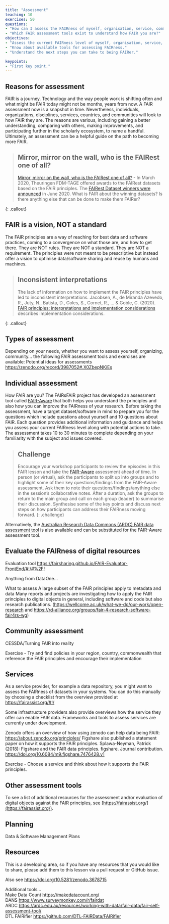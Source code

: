 ```yaml
---
title: "Assessment"
teaching: 10
exercises: 50
questions:
- "How can I assess the FAIRness of myself, organisation, service, community… ?"
- "Which FAIR assessment tools exist to understand how FAIR you are?"
objectives:
- "Assess the current FAIRness level of myself, organisation, service, community..."
- "Know about available tools for assessing FAIRness."
- "Understand the next steps you can take to being FAIRer."

keypoints:
- "First key point."
---
```


## Reasons for assessment

FAIR is a journey. Technology and the way people work is shifting often and what might be FAIR today might not be months, years from now. A FAIR assessment now is a snapshot in time. Nevertheless, individuals, organizations, disciplines, services, countries, and communities will look to how FAIR they are. The reasons are various, including gaining a better understanding, comparing with others, making improvements, and participating further in the scholarly ecosystem, to name a handful. Ultimately, an assessment can be a helpful guide on the path to becoming more FAIR.

> ## Mirror, mirror on the wall, who is the FAIRest one of all? 
> [Mirror, mirror on the wall, who is the FAIRest one of all?](https://forschungsdaten-thueringen.de/entry/mirror-mirror-on-the-wall-tkfdm-announces-fairest-dataset-award.html) - In March 2020, Theuringen FDM-TAGE offered awards to the FAIRest datasets based on the FAIR principles. The [FAIRest Dataset winners were announced](https://forschungsdaten-thueringen.de/entry/and-the-winner-is.html) in June 2020. What is FAIR about the winning datasets? Is there anything else that can be done to make them FAIRer?
>
{: .callout}

## FAIR is a vision, NOT a standard

The FAIR principles are a way of reaching for best data and software practices, coming to a convergence on what those are, and how to get there. They are NOT rules. They are NOT a standard. They are NOT a requirement. The principles were not meant to be prescriptive but instead offer a vision to optimise data/software sharing and reuse by humans and machines. 

> ## Inconsistent interpretations
> The lack of information on how to implement the FAIR principles have led to inconsistent interpretations. Jacobsen, A., de Miranda Azevedo, R., Juty, N., Batista, D., Coles, S., Cornet, R., ... & Goble, C. (2020). [FAIR principles: interpretations and implementation considerations](https://www.mitpressjournals.org/doi/full/10.1162/dint_r_00024) describes implementation considerations.
>
{: .callout}

## Types of assessment

Depending on your needs, whether you want to assess yourself, organizing, community...  the following FAIR assessment tools and exercises are available:
Potential ideas for assessments https://zenodo.org/record/3987052#.X0ZbepNKiEs

## Individual assessment

How FAIR are you? The FAIRsFAIR project has developed an assessment tool called [FAIR-Aware](https://fairaware.dans.knaw.nl) that both helps you understand the principles and also how you can improve the FAIRness of your research. Before taking the assessment, have a target dataset/software in mind to prepare you for the questions which include questions about yourself and 10 questions about FAIR. Each question provides additional information and guidance and helps you assess your current FAIRness level along with potential actions to take. The assessment takes 10 to 30 minutes to complete depending on your familiarity with the subject and issues covered.

> ## Challenge
> Encourage your workshop participants to review the episodes in this FAIR lesson and take the [FAIR-Aware](https://fairaware.dans.knaw.nl) assessment ahead of time. In person (or virtual), ask the participants to split up into groups and to highlight some of their key questions/findings from the FAIR-Aware assessment. Ask them to note their questions/findings/anything else in the session’s collaborative notes. After a duration, ask the groups to return to the main group and call on each group (leader) to summarise their discussion. Synthesise some of the key points and discuss next steps on how participants can address their FAIRness moving forward.
{: .challenge}

Alternatively, the [Australian Research Data Commons (ARDC) FAIR data assessment tool](https://ardc.edu.au/resources/working-with-data/fair-data/fair-self-assessment-tool/) is also available and can be substituted for the FAIR-Aware assessment tool.

## Evaluate the FAIRness of digital resources
Evaluation tool https://fairsharing.github.io/FAIR-Evaluator-FrontEnd/#!/#%2F!

Anything from DataOne...

What to assess
A large subset of the FAIR principles apply to metadata and data
Many reports and projects are investigating how to apply the FAIR principles to digital objects in general, including software and code but also research publications. (https://wellcome.ac.uk/what-we-do/our-work/open-research and https://rd-alliance.org/groups/fair-4-research-software-fair4rs-wg)

## Community assessment
CESSDA/Turning FAIR into reality

Exercise - Try and find policies in your region, country, commonwealth that reference the FAIR principles and encourage their implementation

## Services

As a service provider, for example a data repository, you might want to assess the FAIRness of datasets in your systems. You can do this manually by choosing a checklist from the overview provided at https://fairassist.org/#!/

Some infrastructure providers also provide overviews how the service they offer can enable FAIR data. Frameworks and tools to assess services are currently under development.

Zenodo offers an overview of how using zenodo can help data being FAIR: https://about.zenodo.org/principles/ 
Figshare also published a statement paper on how it supports the FAIR principles.
Splawa-Neyman, Patrick (2018): Figshare and the FAIR data principles. figshare. Journal contribution. https://doi.org/10.6084/m9.figshare.7476428.v1 

Exercise - Choose a service and think about how it supports the FAIR principles. 

## Other assessment tools 

To see a list of additional resources for the assessment and/or evaluation of digital objects against the FAIR principles, see [https://fairassist.org/](https://fairassist.org/).

## Planning

Data & Software Management Plans


## Resources
This is a developing area, so if you have any resources that you would like to share, please add them to this lesson via a pull request or GitHub issue.


Also see https://doi.org/10.5281/zenodo.3678715

Additional tools…  
Make Data Count https://makedatacount.org/  
DANS https://www.surveymonkey.com/r/fairdat  
ARDC https://ardc.edu.au/resources/working-with-data/fair-data/fair-self-assessment-tool/  
DTL FAIRifier https://github.com/DTL-FAIRData/FAIRifier 


